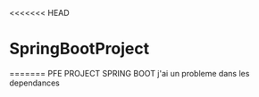 <<<<<<< HEAD
# SpringBootProject
=======
PFE PROJECT
SPRING BOOT
j'ai un probleme dans les dependances
